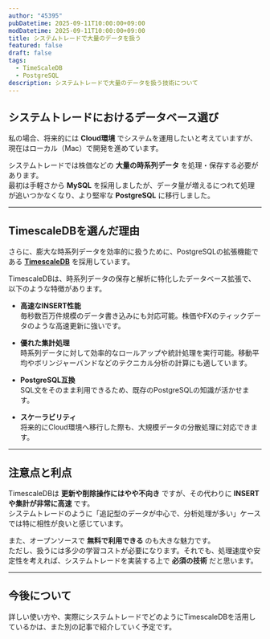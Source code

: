 ```yaml
---
author: "45395"
pubDatetime: 2025-09-11T10:00:00+09:00
modDatetime: 2025-09-11T10:00:00+09:00
title: システムトレードで大量のデータを扱う
featured: false
draft: false
tags:
  - TimeScaleDB
  - PostgreSQL
description: システムトレードで大量のデータを扱う技術について
---
```


## システムトレードにおけるデータベース選び

私の場合、将来的には **Cloud環境** でシステムを運用したいと考えていますが、現在はローカル（Mac）で開発を進めています。  

システムトレードでは株価などの **大量の時系列データ** を処理・保存する必要があります。  
最初は手軽さから **MySQL** を採用しましたが、データ量が増えるにつれて処理が追いつかなくなり、より堅牢な **PostgreSQL** に移行しました。  

---

## TimescaleDBを選んだ理由

さらに、膨大な時系列データを効率的に扱うために、PostgreSQLの拡張機能である **[TimescaleDB](https://www.tigerdata.com/)** を採用しています。

TimescaleDBは、時系列データの保存と解析に特化したデータベース拡張で、以下のような特徴があります。

- **高速なINSERT性能**  
  毎秒数百万件規模のデータ書き込みにも対応可能。株価やFXのティックデータのような高速更新に強いです。  

- **優れた集計処理**  
  時系列データに対して効率的なロールアップや統計処理を実行可能。移動平均やボリンジャーバンドなどのテクニカル分析の計算にも適しています。  

- **PostgreSQL互換**  
  SQL文をそのまま利用できるため、既存のPostgreSQLの知識が活かせます。  

- **スケーラビリティ**  
  将来的にCloud環境へ移行した際も、大規模データの分散処理に対応できます。  

---

## 注意点と利点

TimescaleDBは **更新や削除操作にはやや不向き** ですが、その代わりに **INSERTや集計が非常に高速** です。  
システムトレードのように「追記型のデータが中心で、分析処理が多い」ケースでは特に相性が良いと感じています。  

また、オープンソースで **無料で利用できる** のも大きな魅力です。  
ただし、扱うには多少の学習コストが必要になります。それでも、処理速度や安定性を考えれば、システムトレードを実装する上で **必須の技術** だと思います。

---

## 今後について

詳しい使い方や、実際にシステムトレードでどのようにTimescaleDBを活用しているかは、また別の記事で紹介していく予定です。

